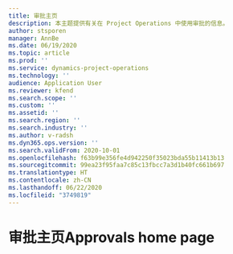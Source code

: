 ```yaml
---
title: 审批主页
description: 本主题提供有关在 Project Operations 中使用审批的信息。
author: stsporen
manager: AnnBe
ms.date: 06/19/2020
ms.topic: article
ms.prod: ''
ms.service: dynamics-project-operations
ms.technology: ''
audience: Application User
ms.reviewer: kfend
ms.search.scope: ''
ms.custom: ''
ms.assetid: ''
ms.search.region: ''
ms.search.industry: ''
ms.author: v-radsh
ms.dyn365.ops.version: ''
ms.search.validFrom: 2020-10-01
ms.openlocfilehash: f63b99e356fe4d942250f35023bda55b11413b13
ms.sourcegitcommit: 99ea23f95faa7c85c13fbcc7a3d1b40fc661b697
ms.translationtype: HT
ms.contentlocale: zh-CN
ms.lasthandoff: 06/22/2020
ms.locfileid: "3749819"
---
```

# <a name="approvals-home-page"></a><span data-ttu-id="e2f1b-103">审批主页</span><span class="sxs-lookup"><span data-stu-id="e2f1b-103">Approvals home page</span></span>

